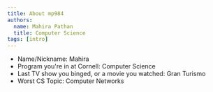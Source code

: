 ```yaml
---
title: About mp984
authors:
  name: Mahira Pathan
  title: Computer Science
tags: [intro]
---
```


- Name/Nickname: Mahira
- Program you're in at Cornell: Computer Science
- Last TV show you binged, or a movie you watched: Gran Turismo
- Worst CS Topic: Computer Networks
